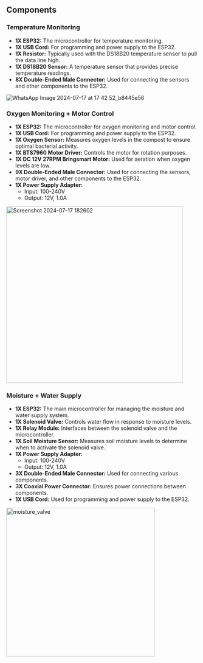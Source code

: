 ## Components

### Temperature Monitoring
- **1X ESP32:** The microcontroller for temperature monitoring.
- **1X USB Cord:** For programming and power supply to the ESP32.
- **1X Resistor:** Typically used with the DS18B20 temperature sensor to pull the data line high.
- **1X DS18B20 Sensor:** A temperature sensor that provides precise temperature readings.
- **8X Double-Ended Male Connector:** Used for connecting the sensors and other components to the ESP32.


![WhatsApp Image 2024-07-17 at 17 42 52_b8445e56](https://github.com/user-attachments/assets/f9c539ed-7312-4abe-8d07-8fa072c7049c)

### Oxygen Monitoring + Motor Control
- **1X ESP32:** The microcontroller for oxygen monitoring and motor control.
- **1X USB Cord:** For programming and power supply to the ESP32.
- **1X Oxygen Sensor:** Measures oxygen levels in the compost to ensure optimal bacterial activity.
- **1X BTS7960 Motor Driver:** Controls the motor for rotation purposes.
- **1X DC 12V 27RPM Bringsmart Motor:** Used for aeration when oxygen levels are low.
- **9X Double-Ended Male Connector:** Used for connecting the sensors, motor driver, and other components to the ESP32.
- **1X Power Supply Adapter:**
  - Input: 100-240V
  - Output: 12V, 1.0A
 
<img width="464" alt="Screenshot 2024-07-17 182602" src="https://github.com/user-attachments/assets/6856a0c6-b963-4dcd-8be1-bae47f6f5e8b">


### Moisture + Water Supply
- **1X ESP32:** The main microcontroller for managing the moisture and water supply system.
- **1X Solenoid Valve:** Controls water flow in response to moisture levels.
- **1X Relay Module:** Interfaces between the solenoid valve and the microcontroller.
- **1X Soil Moisture Sensor:** Measures soil moisture levels to determine when to activate the solenoid valve.
- **1X Power Supply Adapter:**
  - Input: 100-240V
  - Output: 12V, 1.0A
- **3X Double-Ended Male Connector:** Used for connecting various components.
- **3X Coaxial Power Connector:** Ensures power connections between components.
- **1X USB Cord:** Used for programming and power supply to the ESP32.

  
<img width="391" alt="moisture_valve" src="https://github.com/user-attachments/assets/d22207a3-9b0f-489e-81f4-66c36088291c">

